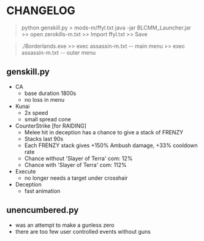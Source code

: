 # CHANGELOG

> python genskill.py > mods-m/ffyl.txt
> java -jar BLCMM_Launcher.jar
    >> open zerokills-m.txt
    >> Import ffyl.txt
    >> Save

> ./Borderlands.exe
    >> exec assassin-m.txt  -- main menu
    >> exec assassin-m.txt  -- outer menu

## genskill.py
- CA
    - base duration                 1800s
    - no loss in menu
- Kunai
    - 2x speed
    - small spread cone
- CounterStrike [for RAIDING]
    - Melee hit in deception has a chance to give a stack of FRENZY
    - Stacks last 90s
    - Each FRENZY stack gives +150% Ambush damage, +33% cooldown rate
    - Chance without 'Slayer of Terra' com: 12%
    - Chance with 'Slayer of Terra' com: 112%
- Execute
    - no longer needs a target under crosshair
- Deception
    - fast animation


## unencumbered.py
- was an attempt to make a gunless zero
- there are too few user controlled events without guns
